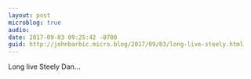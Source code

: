 ```yaml
---
layout: post
microblog: true
audio: 
date: 2017-09-03 09:25:42 -0700
guid: http://johnbarbic.micro.blog/2017/09/03/long-live-steely.html
---
```

Long live Steely Dan...

